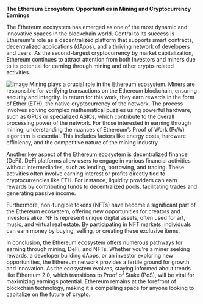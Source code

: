 **The Ethereum Ecosystem: Opportunities in Mining and Cryptocurrency Earnings**

The Ethereum ecosystem has emerged as one of the most dynamic and innovative spaces in the blockchain world. Central to its success is Ethereum's role as a decentralized platform that supports smart contracts, decentralized applications (dApps), and a thriving network of developers and users. As the second-largest cryptocurrency by market capitalization, Ethereum continues to attract attention from both investors and miners due to its potential for earning through mining and other crypto-related activities.


![Image](https://github.com/user-attachments/assets/31692037-0104-4703-abd1-696b6a7dd41b)
Mining plays a crucial role in the Ethereum ecosystem. Miners are responsible for verifying transactions on the Ethereum blockchain, ensuring security and integrity. In return for this work, they earn rewards in the form of Ether (ETH), the native cryptocurrency of the network. The process involves solving complex mathematical puzzles using powerful hardware, such as GPUs or specialized ASICs, which contribute to the overall processing power of the network. For those interested in earning through mining, understanding the nuances of Ethereum’s Proof of Work (PoW) algorithm is essential. This includes factors like energy costs, hardware efficiency, and the competitive nature of the mining industry.

Another key aspect of the Ethereum ecosystem is decentralized finance (DeFi). DeFi platforms allow users to engage in various financial activities without intermediaries, such as lending, borrowing, and trading. These activities often involve earning interest or profits directly tied to cryptocurrencies like ETH. For instance, liquidity providers can earn rewards by contributing funds to decentralized pools, facilitating trades and generating passive income.

Furthermore, non-fungible tokens (NFTs) have become a significant part of the Ethereum ecosystem, offering new opportunities for creators and investors alike. NFTs represent unique digital assets, often used for art, music, and virtual real estate. By participating in NFT markets, individuals can earn money by buying, selling, or creating these exclusive items.

In conclusion, the Ethereum ecosystem offers numerous pathways for earning through mining, DeFi, and NFTs. Whether you're a miner seeking rewards, a developer building dApps, or an investor exploring new opportunities, the Ethereum network provides a fertile ground for growth and innovation. As the ecosystem evolves, staying informed about trends like Ethereum 2.0, which transitions to Proof of Stake (PoS), will be vital for maximizing earnings potential. Ethereum remains at the forefront of blockchain technology, making it a compelling space for anyone looking to capitalize on the future of crypto.